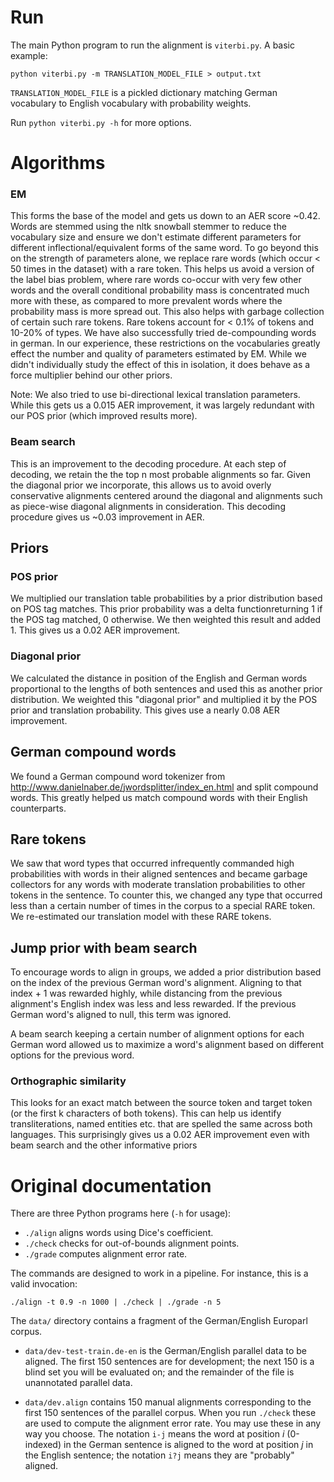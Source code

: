 # Run
The main Python program to run the alignment is `viterbi.py`. A basic example:
```
python viterbi.py -m TRANSLATION_MODEL_FILE > output.txt
```
`TRANSLATION_MODEL_FILE` is a pickled dictionary matching German vocabulary to English vocabulary with probability weights.

Run `python viterbi.py -h` for more options.

# Algorithms
### EM
This forms the base of the model and gets us down to an AER score ~0.42. Words are stemmed using the nltk snowball stemmer to reduce the vocabulary size and ensure we don't estimate different parameters for different inflectional/equivalent forms of the same word. To go beyond this on the strength of parameters alone, we replace rare words (which occur < 50 times in the dataset) with a rare token. This helps us avoid a version of the label bias problem, where rare words co-occur with very few other words and the overall conditional probability mass is concentrated much more with these, as compared to more prevalent words where the probability mass is more spread out. This also helps with garbage collection of certain such rare tokens. Rare tokens account for < 0.1% of tokens and 10-20% of types. We have also successfully tried de-compounding words in german. In our experience, these restrictions on the vocabularies greatly effect the number and quality of parameters estimated by EM. While we didn't individually study the effect of this in isolation, it does behave as a force multiplier behind our other priors. 

Note: We also tried to use bi-directional lexical translation parameters. While this gets us a 0.015 AER improvement, it was largely redundant with our POS prior (which improved results more).

### Beam search
This is an improvement to the decoding procedure. At each step of decoding, we retain the the top n most probable alignments so far. Given the diagonal prior we incorporate, this allows us to avoid overly conservative alignments centered around the diagonal and alignments such as piece-wise diagonal alignments in consideration. This decoding procedure gives us ~0.03 improvement in AER.


## Priors
### POS prior
We multiplied our translation table probabilities by a prior distribution based on POS tag matches. This prior probability was a delta functionreturning 1 if the POS tag matched, 0 otherwise. We then weighted this result and added 1. This gives us a 0.02 AER improvement.

### Diagonal prior
We calculated the distance in position of the English and German words proportional to the lengths of both sentences and used this as another prior distribution. We weighted this "diagonal prior" and multiplied it by the POS prior and translation probability. This gives use a nearly 0.08 AER improvement.

## German compound words
We found a German compound word tokenizer from http://www.danielnaber.de/jwordsplitter/index_en.html and split compound words. This greatly helped us match compound words with their English counterparts.

## Rare tokens
We saw that word types that occurred infrequently commanded high probabilities with words in their aligned sentences and became garbage collectors for any words with moderate translation probabilities to other tokens in the sentence. To counter this, we changed any type that occurred less than a certain number of times in the corpus to a special RARE token. We re-estimated our translation model with these RARE tokens.

## Jump prior with beam search
To encourage words to align in groups, we added a prior distribution based on the index of the previous German word's alignment. Aligning to that index + 1 was rewarded highly, while distancing from the previous alignment's English index was less and less rewarded. If the previous German word's aligned to null, this term was ignored.

A beam search keeping a certain number of alignment options for each German word allowed us to maximize a word's alignment based on different options for the previous word.

### Orthographic similarity
This looks for an exact match between the source token and target token (or the first k characters of both tokens). This can help us identify transliterations, named entities etc. that are spelled the same across both languages. This surprisingly gives us a 0.02 AER improvement even with beam search and the other informative priors

# Original documentation
There are three Python programs here (`-h` for usage):

 - `./align` aligns words using Dice's coefficient.
 - `./check` checks for out-of-bounds alignment points.
 - `./grade` computes alignment error rate.

The commands are designed to work in a pipeline. For instance, this is a valid invocation:

    ./align -t 0.9 -n 1000 | ./check | ./grade -n 5


The `data/` directory contains a fragment of the German/English Europarl corpus.

 - `data/dev-test-train.de-en` is the German/English parallel data to be aligned. The first 150 sentences are for development; the next 150 is a blind set you will be evaluated on; and the remainder of the file is unannotated parallel data.

 - `data/dev.align` contains 150 manual alignments corresponding to the first 150 sentences of the parallel corpus. When you run `./check` these are used to compute the alignment error rate. You may use these in any way you choose. The notation `i-j` means the word at position *i* (0-indexed) in the German sentence is aligned to the word at position *j* in the English sentence; the notation `i?j` means they are "probably" aligned.
